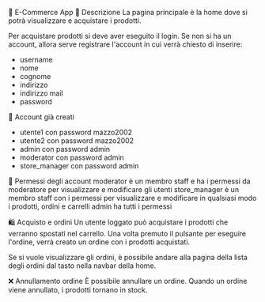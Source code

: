🛒 E-Commerce App
📄 Descrizione
La pagina principale è la home dove si potrà visualizzare e acquistare i prodotti.

Per acquistare prodotti si deve aver eseguito il login.
Se non si ha un account, allora serve registrare l'account in cui verrà chiesto di inserire:

- username
- nome
- cognome
- indirizzo
- indirizzo mail
- password

👥 Account già creati
- utente1 con password mazzo2002
- utente2 con password mazzo2002
- admin con password admin
- moderator con password admin
- store_manager con password admin

🔐 Permessi degli account
moderator è un membro staff e ha i permessi da moderatore per visualizzare e modificare gli utenti
store_manager è un membro staff con i permessi per visualizzare e modificare in qualsiasi modo i prodotti, ordini e carrelli
admin ha tutti i permessi

🛍️ Acquisto e ordini
Un utente loggato può acquistare i prodotti che verranno spostati nel carrello.
Una volta premuto il pulsante per eseguire l'ordine, verrà creato un ordine con i prodotti acquistati.

Se si vuole visualizzare gli ordini, è possibile andare alla pagina della lista degli ordini dal tasto nella navbar della home.

❌ Annullamento ordine
È possibile annullare un ordine.
Quando un ordine viene annullato, i prodotti tornano in stock.
